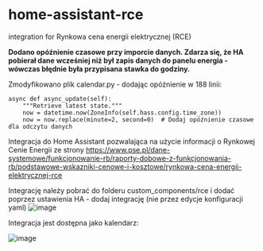 # home-assistant-rce
integration for Rynkowa cena energii elektrycznej (RCE)

**Dodano opóźnienie czasowe przy imporcie danych.
Zdarza się, że HA pobierał dane wcześniej niż był zapis danych do panelu energia - wówczas błędnie była przypisana stawka do godziny.**

Zmodyfikowano plik calendar.py - dodając opóźnienie w 188 linii: 

    async def async_update(self):
        """Retrieve latest state."""
        now = datetime.now(ZoneInfo(self.hass.config.time_zone))
        now = now.replace(minute=2, second=0)  # Dodaj opóźnienie czasowe dla odczytu danych

Integracja do Home Assistant pozwalająca na użycie informacji o Rynkowej Cenie Energii
ze strony https://www.pse.pl/dane-systemowe/funkcjonowanie-rb/raporty-dobowe-z-funkcjonowania-rb/podstawowe-wskazniki-cenowe-i-kosztowe/rynkowa-cena-energii-elektrycznej-rce

Integrację należy pobrać do folderu custom_components/rce
i dodać poprzez ustawienia HA - dodaj integrację (nie przez edycje konfiguracji yaml)
![image](https://github.com/PePeLLee/home-assistant-rce/assets/61408245/2fd4b0e5-10ac-48d8-9072-c141a9c8f838)

Integracja jest dostępna jako kalendarz:

![image](https://github.com/PePeLLee/home-assistant-rce/assets/61408245/fb708945-b5b4-4eb9-a991-c913a078aba0)

